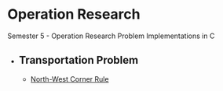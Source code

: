 # Operation Research

Semester 5 - Operation Research Problem Implementations in C

* ## Transportation Problem
    * [North-West Corner Rule](src/nwcm.c)
